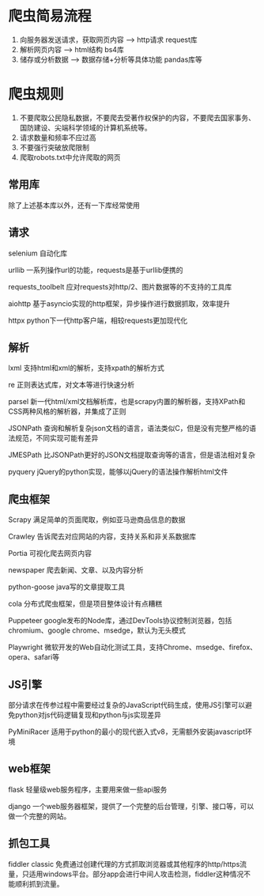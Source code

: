 # 爬虫简易流程

1. 向服务器发送请求，获取网页内容 --> http请求 request库
2. 解析网页内容 --> html结构 bs4库
3. 储存或分析数据 --> 数据存储+分析等具体功能 pandas库等

# 爬虫规则
1. 不要爬取公民隐私数据，不要爬去受著作权保护的内容，不要爬去国家事务、国防建设、尖端科学领域的计算机系统等。
2. 请求数量和频率不应过高
3. 不要强行突破放爬限制
4. 爬取robots.txt中允许爬取的网页


## 常用库

除了上述基本库以外，还有一下库经常使用

## 请求

selenium 自动化库

urllib 一系列操作url的功能，requests是基于urllib便携的

requests_toolbelt 应对requests对http/2、图片数据等的不支持的工具库

aiohttp 基于asyncio实现的http框架，异步操作进行数据抓取，效率提升

httpx python下一代http客户端，相较requests更加现代化

## 解析

lxml 支持html和xml的解析，支持xpath的解析方式

re 正则表达式库，对文本等进行快速分析

parsel 新一代html/xml文档解析库，也是scrapy内置的解析器，支持XPath和CSS两种风格的解析器，并集成了正则

JSONPath 查询和解析复杂json文档的语言，语法类似C，但是没有完整严格的语法规范，不同实现可能有差异

JMESPath 比JSONPath更好的JSON文档提取查询等的语言，但是语法相对复杂

pyquery jQuery的python实现，能够以jQuery的语法操作解析html文件

## 爬虫框架

Scrapy 满足简单的页面爬取，例如亚马逊商品信息的数据

Crawley 告诉爬去对应网站的内容，支持关系和非关系数据库

Portia 可视化爬去网页内容

newspaper 爬去新闻、文章、以及内容分析

python-goose java写的文章提取工具

cola 分布式爬虫框架，但是项目整体设计有点糟糕

Puppeteer google发布的Node库，通过DevTools协议控制浏览器，包括chromium、google chrome、msedge，默认为无头模式

Playwright 微软开发的Web自动化测试工具，支持Chrome、msedge、firefox、opera、safari等

## JS引擎 
部分请求在传参过程中需要经过复杂的JavaScript代码生成，使用JS引擎可以避免python对js代码逻辑复现和python与js实现差异

PyMiniRacer 适用于python的最小的现代嵌入式v8，无需额外安装javascript环境


## web框架

flask 轻量级web服务程序，主要用来做一些api服务

django 一个web服务器框架，提供了一个完整的后台管理，引擎、接口等，可以做一个完整的网站。

## 抓包工具

fiddler classic 免费通过创建代理的方式抓取浏览器或其他程序的http/https流量，只适用windows平台。部分app会进行中间人攻击检测，fiddler这种情况不能顺利抓到流量。